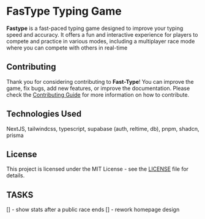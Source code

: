 # FasType Typing Game

**Fastype** is a fast-paced typing game designed to improve your typing speed and accuracy. It offers a fun and interactive experience for players to compete and practice in various modes, including a multiplayer race mode where you can compete with others in real-time

## Contributing

Thank you for considering contributing to **Fast-Type**! You can improve the game, fix bugs, add new features, or improve the documentation. Please check the [Contributing Guide](CONTRIBUTING.md) for more information on how to contribute.

## Technologies Used

NextJS, tailwindcss, typescript, supabase (auth, reltime, db), pnpm, shadcn, prisma

## License

This project is licensed under the MIT License - see the [LICENSE](LICENSE) file for details.

## TASKS

[] - show stats after a public race ends
[] - rework homepage design
